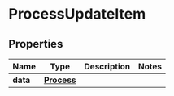 
# ProcessUpdateItem

## Properties
Name | Type | Description | Notes
------------ | ------------- | ------------- | -------------
**data** | [**Process**](Process.md) |  | 




